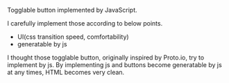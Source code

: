 Togglable button implemented by JavaScript.

I carefully implement those according to below points.

- UI(css transition speed, comfortability)
- generatable by js

I thought those togglable button, originally inspired by Proto.io, try to implement by js. By implementing js and buttons become generatable by js at any times, HTML becomes very clean.
